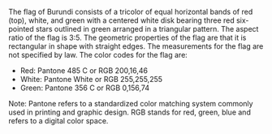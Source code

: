 The flag of Burundi consists of a tricolor of equal horizontal bands of red (top), white, and green with a centered white disk bearing three red six-pointed stars outlined in green arranged in a triangular pattern. The aspect ratio of the flag is 3:5. The geometric properties of the flag are that it is rectangular in shape with straight edges. The measurements for the flag are not specified by law. The color codes for the flag are:

- Red: Pantone 485 C or RGB 200,16,46
- White: Pantone White or RGB 255,255,255
- Green: Pantone 356 C or RGB 0,156,74 

Note: Pantone refers to a standardized color matching system commonly used in printing and graphic design. RGB stands for red, green, blue and refers to a digital color space.